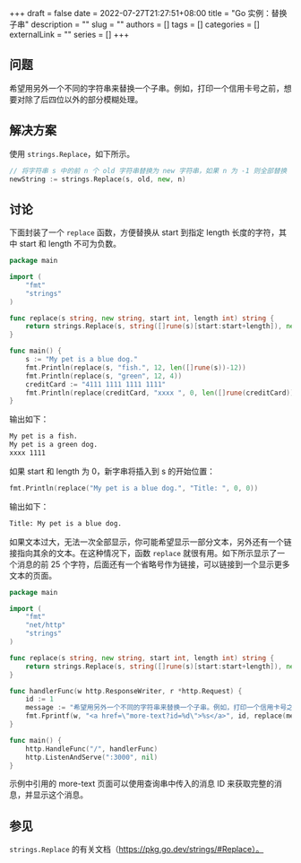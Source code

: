 +++ 
draft = false
date = 2022-07-27T21:27:51+08:00
title = "Go 实例：替换子串"
description = ""
slug = ""
authors = []
tags = []
categories = []
externalLink = ""
series = []
+++

## 问题

希望用另外一个不同的字符串来替换一个子串。例如，打印一个信用卡号之前，想要对除了后四位以外的部分模糊处理。

## 解决方案

使用 `strings.Replace`，如下所示。

```go
// 将字符串 s 中的前 n 个 old 字符串替换为 new 字符串，如果 n 为 -1 则全部替换
newString := strings.Replace(s, old, new, n)
```

## 讨论

下面封装了一个 `replace` 函数，方便替换从 start 到指定 length 长度的字符，其中 start 和 length 不可为负数。

```go
package main

import (
	"fmt"
	"strings"
)

func replace(s string, new string, start int, length int) string {
	return strings.Replace(s, string([]rune(s)[start:start+length]), new, 1)
}

func main() {
	s := "My pet is a blue dog."
	fmt.Println(replace(s, "fish.", 12, len([]rune(s))-12))
	fmt.Println(replace(s, "green", 12, 4))
	creditCard := "4111 1111 1111 1111"
	fmt.Println(replace(creditCard, "xxxx ", 0, len([]rune(creditCard))-4))
}
```

输出如下：

```bash
My pet is a fish.
My pet is a green dog.
xxxx 1111
```

如果 start 和 length 为 0，新字串将插入到 s 的开始位置：

```go
fmt.Println(replace("My pet is a blue dog.", "Title: ", 0, 0))
```

输出如下：

```bash
Title: My pet is a blue dog.
```

如果文本过大，无法一次全部显示，你可能希望显示一部分文本，另外还有一个链接指向其余的文本。在这种情况下，函数 `replace` 就很有用。如下所示显示了一个消息的前 25 个字符，后面还有一个省略号作为链接，可以链接到一个显示更多文本的页面。

```go
package main

import (
	"fmt"
	"net/http"
	"strings"
)

func replace(s string, new string, start int, length int) string {
	return strings.Replace(s, string([]rune(s)[start:start+length]), new, 1)
}

func handlerFunc(w http.ResponseWriter, r *http.Request) {
	id := 1
	message := "希望用另外一个不同的字符串来替换一个子串。例如，打印一个信用卡号之前，想要对除了后四位以外的部分模糊处理。"
	fmt.Fprintf(w, "<a href=\"more-text?id=%d\">%s</a>", id, replace(message, " ...", 25, len([]rune(message))-25))
}

func main() {
	http.HandleFunc("/", handlerFunc)
	http.ListenAndServe(":3000", nil)
}
```

示例中引用的 more-text 页面可以使用查询串中传入的消息 ID 来获取完整的消息，并显示这个消息。

## 参见

`strings.Replace` 的有关文档（https://pkg.go.dev/strings/#Replace）。
